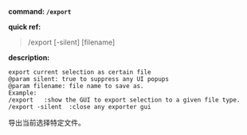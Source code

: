 <!-- BEGIN_AUTOGEN: do NOT edit in this block -->

**command: `/export`**

**quick ref:**
> /export [-silent] [filename]

**description:**

```
export current selection as certain file
@param silent: true to suppress any UI popups
@param filename: file name to save as.
Example:
/export   :show the GUI to export selection to a given file type.
/export -silent  :close any exporter gui
```

<!-- END_AUTOGEN-->
导出当前选择特定文件。